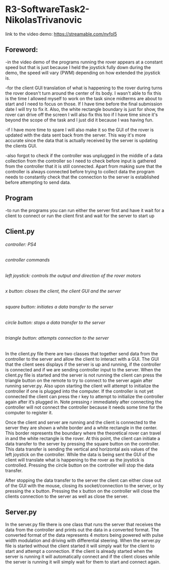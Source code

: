 # R3-SoftwareTask2-NikolasTrivanovic

link to the video demo: https://streamable.com/nvfol5

## Foreword: 

-in the video demo of the programs running the rover appears at a constant speed but that is just because I held the joystick fully down during the demo, the speed will vary (PWM) depending on how extended the joystick is. 

-for the client GUI translation of what is happening to the rover during turns the rover doesn't turn around the center of its body. I wasn't able to fix this is the time I allowed myself to work on the task since midterms are about to start and I need to focus on those. If I have time before the final submission date I will try to fix it. Also, the white rectangle boundary is just for show, the rover can drive off the screen I will also fix this too if I have time since it's beyond the scope of the task and I just did it because I was having fun.

-if I have more time to spare I will also make it so the GUI of the rover is updated with the data sent back from the server. This way it's more accurate since the data that is actually received by the server is updating the clients GUI.

-also forgot to check if the controller was unplugged in the middle of a data collection from the controller so I need to check before input is gathered from the controller that it is still connected. Apart from making sure that the controller is always connected before trying to collect data the program needs to constantly check that the connection to the server is established before attempting to send data.

## Program

-to run the programs you can run either the server first and have it wait for a client to connect or run the client first and wait for the server to start up

## Client.py

###### controller: PS4

###### controller commands

###### left joystick: controls the output and direction of the rover motors

###### x button: closes the client, the client GUI and the server

###### square button: initiates a data transfer to the server

###### circle button: stops a data transfer to the server

###### triangle button: attempts connection to the server


In the client.py file there are two classes that together send data from the controller to the server and allow the client to interact with a GUI. The GUI that the client sees displays if the server is up and running, if the controller is connected and if we are sending controller input to the server. When the client.py file is started and the server is not running the client can press the triangle button on the remote to try to connect to the server again after running server.py. Also upon starting the client will attempt to initialize the controller if one is plugged into the computer. If the controller is not yet connected the client can press the r key to attempt to initialize the controller again after it’s plugged in. Note pressing r immediately after connecting the controller will not connect the controller because it needs some time for the computer to register it. 

Once the client and server are running and the client is connected to the server they are shown a white border and a white rectangle in the center. This border represents the boundary where the theoretical rover can travel in and the white rectangle is the rover. At this point, the client can initiate a data transfer to the server by pressing the square button on the controller. This data transfer is sending the vertical and horizontal axis values of the left joystick on the controller. While the data is being sent the GUI of the client will translate what is happening to the rover as the joystick is controlled. Pressing the circle button on the controller will stop the data transfer.

After stopping the data transfer to the server the client can either close out of the GUI with the mouse, closing its socket/connection to the server, or by pressing the x button. Pressing the x button on the controller will close the clients connection to the server as well as close the server.

## Server.py

In the server.py file there is one class that runs the server that receives the data from the controller and prints out the data in a converted format. The converted format of the data represents 4 motors being powered with pulse width modulation and driving with differential steering. When the server.py file is started without the client started it will simply wait for the client to start and attempt a connection. If the client is already started when the server is running it will automatically connect and if the client closes while the server is running it will simply wait for them to start and connect again.


